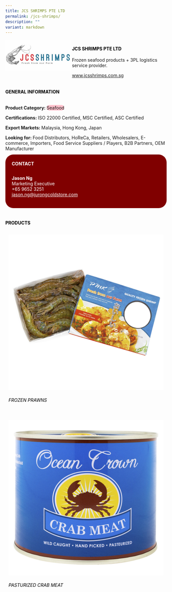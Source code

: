 ```yaml
---
title: JCS SHRIMPS PTE LTD
permalink: /jcs-shrimps/
description: ""
variant: markdown
---
```

<div class="flex-paragraph">
	<div style="display: flex; flex-wrap: wrap;" class="flex-container">
		<div style="flex: 1 1 40%; display: block;" class="card sgds">
			<img src="/images/JCS%20Shrimps/jcs_shrimps_logo.jpg">
		</div>
		<div style="flex: 1 1 58%; display: block; margin-left: 3px" class="card-sgds">
			<h4 style="text-transform: uppercase; color: black;"><b>JCS Shrimps Pte Ltd</b></h4>
			<p>Frozen seafood products + 3PL logistics service provider.</p>
			<p><a target="_blank" href="https://www.jcsshrimps.com.sg">www.jcsshrimps.com.sg</a></p>
		</div>
	</div>
</div>

<h4 style="text-transform: uppercase; color: black;">
	<b>General Information</b>
</h4>
<div style="display: flex; flex-wrap: wrap;" class="flex-container">
	<div style="flex: 1 1 65%; display: block; align-self: stretch" class="card sgds">
		<div class="flex-paragraph">
			<p>
				<b>Product Category: </b>
				<span style="background-color: pink; border-radius: 10px;">Seafood</span>
			</p>
			<p>
				<b>Certifications: </b>ISO 22000 Certified, MSC Certified, ASC Certified
			</p>
			<p>
				<b>Export Markets: </b>Malaysia, Hong Kong, Japan
			</p>
			<p style="margin-bottom: 10px;">
				<b>Looking for: </b>Food Distributors, HoReCa, Retailers, Wholesalers, E-commerce, Importers, Food Service Suppliers / Players, B2B Partners, OEM Manufacturer
			</p>
		</div>
	</div>
	<div style="flex: 1 1 35%; padding: 10px; display: block; background-color: maroon; border-radius: 25px; align-self: center;" class="card sgds">
		<h4 style="color: white; margin-top: 10px; margin-left: 10px;">CONTACT</h4>
		<div class="flex-paragraph">
			<p style="padding: 10px; color: white;">
				<b>Jason Ng</b>
				<br>Marketing Executive<br>+65 9652 3251<br>
				<a style="color: white;" href="mailto:jason.ng@jurongcoldstore.com">jason.ng@jurongcoldstore.com</a>
			</p>
		</div>
	</div>
</div>
<br>
<h4 style="text-transform: uppercase; color: black;">
	<b>Products</b>
</h4>
<div style="display: flex; flex-wrap: wrap;">
	<div style="flex: 1 1 47%; margin: 10px; display: block;" class="card sgds">
		<div style="display: block;" class="flex-image">
			<img src="/images/JCS%20Shrimps/jcs_shrimps_product_01.jpg">
		</div>
		<div class="flex-paragraph">
			<h6 style="text-transform: uppercase; color: black;">Frozen Prawns</h6>
		</div>
	</div>
	<div style="flex: 1 1 47%; margin: 10px; display: block;" class="card sgds">
		<div style="display: block;" class="flex-image">
			<img src="/images/JCS%20Shrimps/jcs_shrimps_product_02.jpg">
		</div>
		<div class="flex-paragraph">
			<h6 style="text-transform: uppercase; color: black;">Pasturized Crab Meat</h6>
		</div>
	</div>
</div>